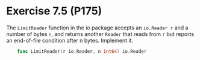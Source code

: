 # Exercise 7.5 (P175)

The `LimitReader` function in the io package accepts an `io.Reader r` and a number of bytes `n`,
and returns another `Reader` that reads from `r` but reports an end-of-file condition after n bytes.
Implement it.

``` Go
    func LimitReader(r io.Reader, n int64) io.Reader
```
